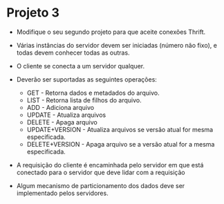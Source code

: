 # Projeto 3

* Modifique o seu segundo projeto para que aceite conexões Thrift.

* Várias instâncias do servidor devem ser iniciadas (número não fixo), e todas devem conhecer todas as outras.

* O cliente se conecta a um servidor qualquer.

* Deverão ser suportadas as seguintes operações:
  * GET - Retorna dados e metadados do arquivo.
  * LIST - Retorna lista de filhos do arquivo.
  * ADD - Adiciona arquivo
  * UPDATE - Atualiza arquivos
  * DELETE - Apaga arquivo
  * UPDATE+VERSION - Atualiza arquivos se versão atual for mesma especificada.
  * DELETE+VERSION - Apaga arquivo se a versão atual for a mesma especificada.

* A requisição do cliente é encaminhada pelo servidor em que está conectado para o servidor que deve lidar com a requisição

* Algum mecanismo de particionamento dos dados deve ser implementado pelos servidores.
